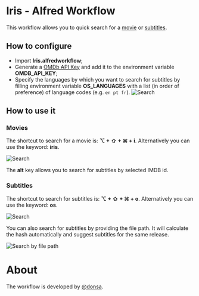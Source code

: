 # Iris - Alfred Workflow

This workflow allows you to quick search for a [movie](http://www.omdbapi.com/) or [subtitles](http://www.opensubtitles.org/).

## How to configure
- Import **Iris.alfredworkflow**;
- Generate a [OMDb API Key](http://www.omdbapi.com/apikey.aspx) and add it to the environment variable **OMDB_API_KEY**;
- Specify the languages by which you want to search for subtitles by filling environment variable **OS_LANGUAGES** with a list (in order of preference) of language codes (e.g. `en pt fr`).
![Search](https://i.imgur.com/yzTtYxT.png)


## How to use it

### Movies

The shortcut to search for a movie is: **⌥ + ⇧ + ⌘ + i**.
Alternatively you can use the keyword: **iris**.

![Search](http://i.imgur.com/ZgqmXsH.png)

The **alt** key allows you to search for subtitles by selected IMDB id.

### Subtitles

The shortcut to search for subtitles is: **⌥ + ⇧ + ⌘ + o**.
Alternatively you can use the keyword: **os**.

![Search](http://i.imgur.com/ybcRSnC.png)

You can also search for subtitles by providing the file path. It will calculate the hash automatically and suggest subtitles for the same release.

![Search by file path](http://i.imgur.com/pwWNTiQ.png)

About
===
The workflow is developed by [@donsa](http://twitter.com/nunolopes_99/).
